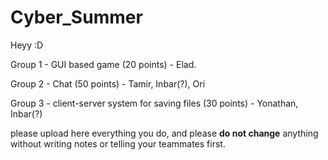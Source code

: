 # Cyber_Summer
Heyy :D

Group 1 - GUI based game (20 points) - Elad.

Group 2 - Chat (50 points) - Tamir, Inbar(?), Ori

Group 3 - client-server system for saving files (30 points) - Yonathan, Inbar(?)

please upload here everything you do, and please **do not change** anything without writing notes or telling your teammates first. 
